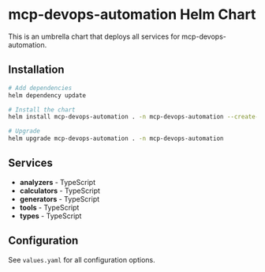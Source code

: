 # mcp-devops-automation Helm Chart

This is an umbrella chart that deploys all services for mcp-devops-automation.

## Installation

```bash
# Add dependencies
helm dependency update

# Install the chart
helm install mcp-devops-automation . -n mcp-devops-automation --create-namespace

# Upgrade
helm upgrade mcp-devops-automation . -n mcp-devops-automation
```

## Services

- **analyzers** - TypeScript
- **calculators** - TypeScript
- **generators** - TypeScript
- **tools** - TypeScript
- **types** - TypeScript

## Configuration

See `values.yaml` for all configuration options.
